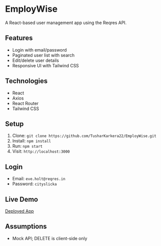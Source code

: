 # EmployWise

A React-based user management app using the Reqres API.

## Features
- Login with email/password
- Paginated user list with search
- Edit/delete user details
- Responsive UI with Tailwind CSS

## Technologies
- React
- Axios
- React Router
- Tailwind CSS

## Setup
1. Clone: `git clone https://github.com/TusharKarkera22/EmployWise.git`
2. Install: `npm install`
3. Run: `npm start`
4. Visit: `http://localhost:3000`

## Login
- Email: `eve.holt@reqres.in`
- Password: `cityslicka`

## Live Demo
[Deployed App](https://employ-wise-six.vercel.app)

## Assumptions
- Mock API; DELETE is client-side only

